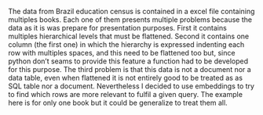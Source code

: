 The data from Brazil education census is contained in a excel file containing multiples books. Each one of them presents multiple problems because the data as it is was prepare for presentation purposes. First it contains multiples hierarchical levels that must be flattened. Second  it contains one column (the first one) in which the hierarchy is expressed indenting each row with multiples spaces, and this need to be flattened too but, since python don’t seams to provide this feature a function had to be developed for this purpose. The third problem is that this data is not a document nor a data table, even when flattened it is not entirely good to be treated as as SQL table nor a document. Nevertheless I decided to use embeddings to try to find which rows are more relevant to fulfil a given query. The example here is for only one book but it could be generalize to treat them all.
